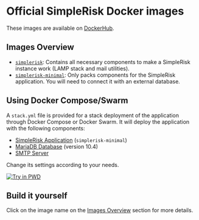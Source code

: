 # Official SimpleRisk Docker images

These images are available on [DockerHub](https://hub.docker.com/u/simplerisk).

## Images Overview 
- [`simplerisk`](https://github.com/wolfangaukang/docker/tree/master/simplerisk): Contains all necessary components to make a SimpleRisk instance work (LAMP stack and mail utilities).
- [`simplerisk-minimal`](https://github.com/wolfangaukang/docker/tree/master/simplerisk-minimal): Only packs components for the SimpleRisk application. You will need to connect it with an external database.

## Using Docker Compose/Swarm

A `stack.yml` file is provided for a stack deployment of the application through Docker Compose or Docker Swarm. It will deploy the application with the following components:
- [SimpleRisk Application](https://hub.docker.com/r/wolfangaukang/simplerisk-minimal) (`simplerisk-minimal`)
- [MariaDB Database](https://hub.docker.com/_/mariadb) (version 10.4)
- [SMTP Server](https://hub.docker.com/r/namshi/smtp)

Change its settings according to your needs.

[![Try in PWD](https://raw.githubusercontent.com/play-with-docker/stacks/master/assets/images/button.png)](https://labs.play-with-docker.com/?stack=https://raw.githubusercontent.com/simplerisk/docker/master/stack.yml)

## Build it yourself

Click on the image name on the [Images Overview](#images-overview) section for more details.
